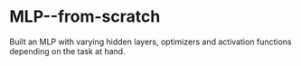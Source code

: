 # MLP--from-scratch
Built an MLP with varying hidden layers, optimizers and activation functions depending on the task at hand. 

